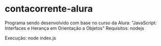 # contacorrente-alura
Programa sendo desenvolvido com base no curso da Alura: "JavaScript: Interfaces e Herança em Orientação a Objetos"
Requisitos: nodejs

Execução: node index.js

